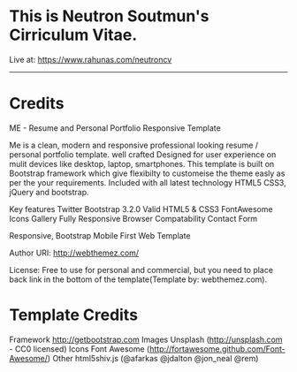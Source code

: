 # This is Neutron Soutmun's Cirriculum Vitae.

Live at: https://www.rahunas.com/neutroncv

---

# Credits

ME - Resume and Personal Portfolio Responsive Template

Me is a clean, modern and responsive professional looking resume / personal portfolio template. well crafted Designed for user experience on mulit devices like desktop, laptop, smartphones. This template is built on Bootstrap framework which give flexibilty to customeise the theme easly as per the your requirements. Included with all latest technology HTML5 CSS3, jQuery and bootstrap.

Key features
Twitter Bootstrap 3.2.0
Valid HTML5 & CSS3
FontAwesome Icons
Gallery
Fully Responsive
Browser Compatability
Contact Form

Responsive, Bootstrap Mobile First Web Template

Author URI: http://webthemez.com/

License: Free to use for personal and commercial, but you need to place back link in the bottom of the template(Template by: webthemez.com).

# Template Credits

Framework http://getbootstrap.com
Images Unsplash (http://unsplash.com - CC0 licensed)
Icons Font Awesome (http://fortawesome.github.com/Font-Awesome/)
Other html5shiv.js (@afarkas @jdalton @jon_neal @rem)
